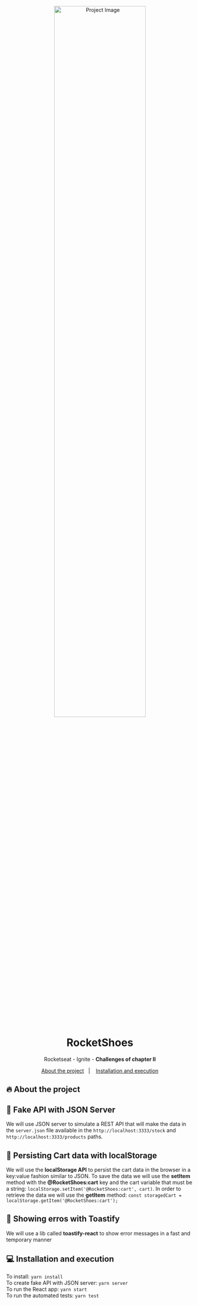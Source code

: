 <p align="center">
    <img width="70%" src="" alt="Project Image"/>
</p>

<h1 align="center">RocketShoes</h1>
<p align="center">Rocketseat - Ignite - <strong>Challenges of chapter II</strong></p>
<p align="center">
  <a href="#-about-the-project">About the project</a>&nbsp;&nbsp;&nbsp;|&nbsp;&nbsp;&nbsp;
  <a href="#-installation-and-execution">Installation and execution</a>
</p>

## 🔥 About the project


## 🌵 Fake API with JSON Server
We will use JSON server to simulate a REST API that will make the data in the `server.json` file available in the `http://localhost:3333/stock` and `http://localhost:3333/products` paths.

## 💾 Persisting Cart data with localStorage
We will use the **localStorage API** to persist the cart data in the browser in a key:value fashion similar to JSON. To save the data we will use the **setItem** method with the **@RocketShoes:cart** key and the cart variable that must be a string: ``localStorage.setItem('@RocketShoes:cart', cart)``. In order to retrieve the data we will use the **getItem** method: ``const storagedCart = localStorage.getItem('@RocketShoes:cart');``

## 🥪 Showing erros with Toastify
We will use a lib called **toastify-react** to show error messages in a fast and temporary manner


## 💻 Installation and execution
To install: `yarn install`<br>
To create fake API with JSON server: `yarn server`<br>
To run the React app: `yarn start`<br>
To run the automated tests: `yarn test`<br>
